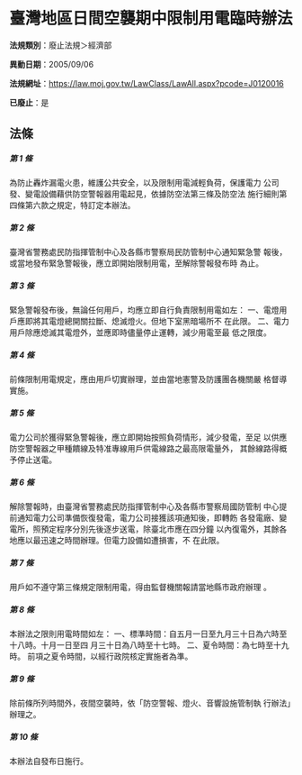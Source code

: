 # 臺灣地區日間空襲期中限制用電臨時辦法

**法規類別**：廢止法規＞經濟部

**異動日期**：2005/09/06  

**法規網址**：https://law.moj.gov.tw/LawClass/LawAll.aspx?pcode=J0120016

**已廢止**：是



## 法條
##### 第 1 條
為防止轟炸漏電火患，維護公共安全，以及限制用電減輕負荷，保護電力
公司發、變電設備藉供防空警報器用電起見，依據防空法第三條及防空法
施行細則第四條第六款之規定，特訂定本辦法。

##### 第 2 條
臺灣省警務處民防指揮管制中心及各縣市警察局民防管制中心通知緊急警
報後，或當地發布緊急警報後，應立即開始限制用電，至解除警報發布時
為止。

##### 第 3 條
緊急警報發布後，無論任何用戶，均應立即自行負責限制用電如左：
一、電燈用戶應即將其電燈總開關拉斷、熄滅燈火。但地下室黑暗場所不
    在此限。
二、電力用戶除應熄滅其電燈外，並應即時儘量停止運轉，減少用電至最
    低之限度。


##### 第 4 條
前條限制用電規定，應由用戶切實辦理，並由當地憲警及防護團各機關嚴
格督導實施。

##### 第 5 條
電力公司於獲得緊急警報後，應立即開始按照負荷情形，減少發電，至足
以供應防空警報器之甲種饋線及特准專線用戶供電線路之最高限電量外，
其餘線路得概予停止送電。

##### 第 6 條
解除警報時，由臺灣省警務處民防指揮管制中心及各縣市警察局國防管制
中心提前通知電力公司準備恢復發電，電力公司接獲該項通知後，即轉飭
各發電廠、變電所，照預定程序分別先後逐步送電，除臺北市應在四分鐘
以內復電外，其餘各地應以最迅速之時間辦理。但電力設備如遭損害，不
在此限。

##### 第 7 條
用戶如不遵守第三條規定限制用電，得由監督機關報請當地縣市政府辦理
。

##### 第 8 條
本辦法之限則用電時間如左：
一、標準時間：自五月一日至九月三十日為六時至十八時。十月一日至四
    月三十日為八時至十七時。
二、夏令時間：為七時至十九時。
前項之夏令時間，以經行政院核定實施者為準。


##### 第 9 條
除前條所列時間外，夜間空襲時，依「防空警報、燈火、音響設施管制執
行辦法」辦理之。

##### 第 10 條
本辦法自發布日施行。


